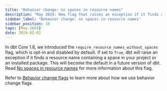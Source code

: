 ```yaml
---
title: "Behavior change: no spaces in resource names"
description: "May 2024: New flag that raises an exception if it finds a resource name containing spaces. Disabled by default."
sidebar_label: "Behavior change: no spaces in resource names"
sidebar_position: 10
tags: [May-2024]
date: 2024-05-02
---
```


In dbt Core 1.8, we introduced the `require_resource_names_without_spaces` flag, which is opt-in and disabled by default. If set to `True`, dbt will raise an exception if it finds a resource name containing a space in your project or an installed package. This will become the default in a future version of dbt. Read [No spaces in resource names](/reference/global-configs/legacy-behaviors#no-spaces-in-resource-names) for more information about this flag.

Refer to [Behavior change flags](/reference/global-configs/legacy-behaviors#behavior-change-flags) to learn more about how we use behavior change flags.
